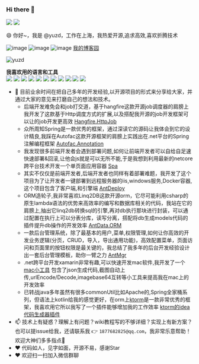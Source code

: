 ### Hi there 👋

<!--
**yuzd/yuzd** is a ✨ _special_ ✨ repository because its `README.md` (this file) appears on your GitHub profile.

Here are some ideas to get you started:

- 🔭 I’m currently working on ...
- 🌱 I’m currently learning ...
- 👯 I’m looking to collaborate on ...
- 🤔 I’m looking for help with ...
- 💬 Ask me about ...
- 📫 How to reach me: ...
- 😄 Pronouns: ...
- ⚡ Fun fact: ...
-->
<p float="left">
  <img src="https://github-readme-stats.vercel.app/api?username=yuzd&show_icons=true&icon_color=CE1D2D&text_color=718096&bg_color=ffffff&count_private=true" />
  <img src="https://github-readme-stats.vercel.app/api/top-langs/?username=yuzd&layout=compact" /> 
</p>

😄 你好~，我是 @yuzd，工作在上海，我热爱开源,追求高效,喜欢折腾技术

![image](https://images4.c-ctrip.com/target/0zb5w1200090ey5w2FB4E.png) ![image](https://dimg04.c-ctrip.com/images/0v55s120008r62ubc1C9B.png) ![image](https://images4.c-ctrip.com/target/0zb23120008th1ccw3B4C.png) [我的博客园](https://www.cnblogs.com/yudongdong)

 <img src="https://github-profile-trophy.vercel.app/?username=yuzd&margin-w=5" alt="yuzd" />
 
 
**我喜欢用的语言和工具**  
<img src="https://img.icons8.com/ios-filled/48/000000/c-sharp-logo.png"/>
<img src="https://img.icons8.com/color/48/000000/kotlin.png"/>
<img src="https://img.icons8.com/color/48/000000/java-coffee-cup-logo.png"/>
<img src="https://img.icons8.com/color/48/000000/javascript.png"/>
<img src="https://img.icons8.com/color/48/000000/vue-js.png"/>
<img src="https://img.icons8.com/color/48/000000/docker.png"/>
<img src="https://img.icons8.com/color/48/000000/intellij-idea.png"/>
<img src="https://img.icons8.com/color/48/000000/visual-studio.png"/>
<img src="https://img.icons8.com/ios-filled/48/000000/git.png"/>
<img src="https://img.icons8.com/color/48/000000/microsoft-sql-server.png"/>
<img src="https://img.icons8.com/ios/50/000000/mysql.png"/>

- 🌱 目前业余时间在把自己多年的开发经验,以开源项目的形式来分享给大家，并通过大家的意见来打磨自己的想法和技术。
  +  后端开发难免会和job打交道，基于hangfire这款开源job调度器的肩膀上 我开发了这款基于Http调度方式的扩展,以及搭配我开源的job开发框架可以让的job开发更高效
  [Hangfire.HttpJob](https://github.com/yuzd/Hangfire.HttpJob)
  +  众所周知Spring是一款优秀的框架，通过深读它的源码让我体会到它的设计精良,我踩在Autofac这款开源框架的肩膀上实践出在.net平台的Spring注解编程框架
  [Autofac.Annotation](https://github.com/yuzd/Autofac.Annotation)
  + 我发现很多前端开发者会遇到部署问题,如何让前端开发者可以自给自足速快速部署&回滚,让他会js就是可以无所不能,于是我想到利用最新的netcore跨平台技术开发一个单页面应用容器 [Spa](https://github.com/yuzd/Spa)
  + 其实不仅仅是前端开发者,后端开发者也同样有着部署难题，我开发了这个项目为了让开发者一键部署到远程服务器的iis,windows服务,Docker容器,这个项目包含了客户端,和引擎端 [AntDeploy](https://github.com/yuzd/AntDeploy)
  + ORM造轮子,我非常喜欢Linq2DB这款开源orm，它尽可能利用csharp的原生lambda语法的优势来高效率的编写和数据库相关的代码，我站在它的肩膀上,抽出它linq2db转换sql的引擎,再对db执行那块进行封装，可以通过配置在执行上可以分表分库，读写分离，搭配将db生成models代码的插件提升db操作的开发效率 [AntData.ORM](https://github.com/yuzd/AntData.ORM)
  + 一款后台管理系统，除了最基本的用户,菜单,权限管理,如何让你高效的开发业务逻辑(分页，CRUD，导入，导出通用功能)，高效配置菜单，页面访问和页面里的按钮权限是最关键的，我总结了我多年的后台开发经验设计出一套后台管理模板，助你一臂之力 [AntMgr](https://github.com/yuzd/AntMgr)
  + .net跨平台开发xamarin非常有趣,可以快速开发mac软件,我开发了一个[mac小工具](https://www.cnblogs.com/yudongdong/p/11667115.html) 包含了json生成代码,截图自动上传,urlEncode/Decode,imagebase64互转等小工具来提高我在mac上的开发效率
  + 已转战java多年虽然有很多commonUtil比如Apache的,Spring全家桶系列，但语法上kotlin给我的感觉更好，在orm上[ktorm](https://www.ktorm.org/zh-cn/)是一款非常优秀的框架，我喜欢用它所以我写了一个插件能够增加我的工作效率 [ktorm的idea代码生成器插件](https://github.com/yuzd/ktormgen)
- 📫 技术上有疑惑？理解上有问题？wiki教程写的不够详细？实现上有新方案？也可以提issue给我，还请联系我 👉 `1877682825@qq.com`，我非常乐意帮助！欢迎大神们多多指点🙏
- ♥️ 代码如人，见字如面，开源不易，感谢Star
- ♥️ 欢迎扫一扫加入微信群聊
